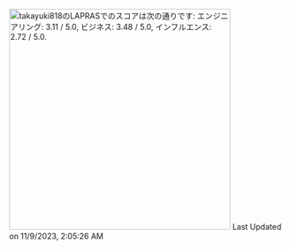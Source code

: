 <!--START_SECTION:lapras-card-->
<p ><a href="https://lapras.com/public/takayuki818" target="_blank" rel="noopener noreferrer"><img alt="takayuki818のLAPRASでのスコアは次の通りです: エンジニアリング: 3.11 / 5.0, ビジネス: 3.48 / 5.0, インフルエンス: 2.72 / 5.0." src="https://lapras-card-generator.vercel.app/api/svg?e=3.11&b=3.48&i=2.72&b1=%23020E27&b2=%230E5593&i1=%23030E21&i2=%231688BF&l=ja" width="400" ></a>  
Last Updated on 11/9/2023, 2:05:26 AM</p>
<!--END_SECTION:lapras-card-->
